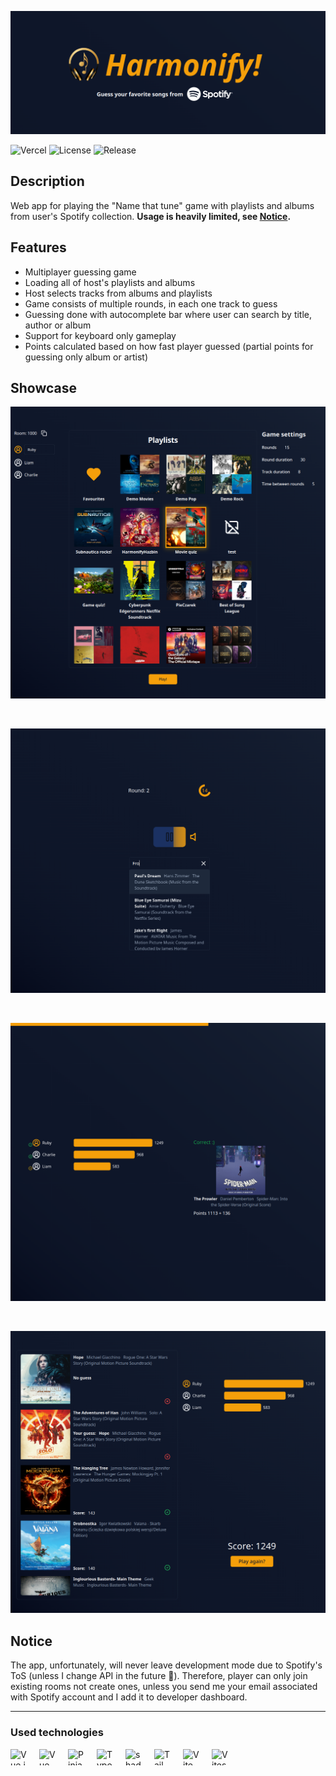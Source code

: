 ![Harmonify](./public/baner.png)

![Vercel](https://vercelbadge.vercel.app/api/marcinskic/harmonify)
![License](https://img.shields.io/github/license/kaczkadevteam/harmonify.svg)
![Release](https://img.shields.io/github/release/kaczkadevteam/harmonify.svg)

## Description

Web app for playing the "Name that tune" game with playlists and albums from user's Spotify collection.
**Usage is heavily limited, see [Notice](#notice).**

## Features

- Multiplayer guessing game
- Loading all of host's playlists and albums
- Host selects tracks from albums and playlists
- Game consists of multiple rounds, in each one track to guess
- Guessing done with autocomplete bar where user can search by title, author or album
- Support for keyboard only gameplay
- Points calculated based on how fast player guessed (partial points for guessing only album or artist)

## Showcase

![Selecting playlists and albums window](/public/showcase/selection.png)

</br>

![Game UI](/public/showcase/game.png)

</br>

![Round result page](/public/showcase/guessed.png)

</br>

![Game result page](/public/showcase/result.png)

## Notice

The app, unfortunately, will never leave development mode due to Spotify's ToS (unless I change API in the future 🫣). Therefore, player can only join existing rooms not create ones, unless you send me your email associated with Spotify account and I add it to developer dashboard.

---

### Used technologies

[<img align="left" width="26" height="26" alt="Vue.js" src="https://api.iconify.design/devicon:vuejs.svg" style="padding: 0 20px 16px 0"/>](https://vuejs.org 'Vue.js')
[<img align="left" width="26" height="26" alt="VueUse" src="https://api.iconify.design/logos:vueuse.svg" style="padding: 0 20px 16px 0"/>](https://vueuse.org 'VueUse')
[<img align="left" width="26" height="26" alt="Pinia" src="https://api.iconify.design/logos:pinia.svg" style="padding: 0 20px 16px 0"/>](https://pinia.vuejs.org 'Pinia')
[<img align="left" width="26" height="26" alt="Typescript" src="https://api.iconify.design/devicon:typescript.svg" style="padding: 0 20px 16px 0"/>](https://www.typescriptlang.org 'Typescript')
[<img align="left" width="26" height="26" alt="shadcn-vue" src="https://api.iconify.design/simple-icons:shadcnui.svg?color=%2341b883" style="padding: 0 20px 16px 0"/>](https://www.shadcn-vue.com 'shadcn-vue')
[<img align="left" width="26" height="26" alt="TailwindCSS" src="https://api.iconify.design/devicon:tailwindcss.svg" style="padding: 0 20px 16px 0"/>](https://tailwindcss.com 'TailwindCSS')
[<img align="left" width="26" height="26" alt="Vite" src="https://api.iconify.design/devicon:vitejs.svg" style="padding: 0 20px 16px 0"/>](https://vitejs.dev/ 'Vite')
[<img align="left" width="26" height="26" alt="Vitest" src="https://api.iconify.design/devicon:vitest.svg" style="padding: 0 20px 16px 0"/>](https://vitest.dev 'Vitest')
